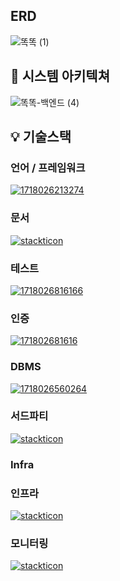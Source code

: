 ## ERD
![똑똑 (1)](https://github.com/KnowckknowcK/BE/assets/104684033/a884bf47-7dc0-4738-9a96-5e068373e55a)

## 🔎 시스템 아키텍쳐
![똑똑-백엔드 (4)](https://github.com/KnowckknowcK/BE/assets/104684033/4d0267c8-bd9a-4a0a-bf79-33e591959f0b)


## 💡 기술스택
### 언어 / 프레임워크
<a href="https://ibb.co/Dzq9LPp"><img src="https://i.ibb.co/djhP7sg/1718026213274.png" alt="1718026213274" border="0"></a>
### 문서
[![stackticon](https://firebasestorage.googleapis.com/v0/b/stackticon-81399.appspot.com/o/images%2F1718025504484?alt=media&token=87246adc-1414-4ddf-bd57-e70c9021d645)](https://github.com/msdio/stackticon)
### 테스트 
<a href="https://ibb.co/XtT4685"><img src="https://i.ibb.co/SBpxHrm/1718026816166.png" alt="1718026816166" border="0"></a>

### 인증
<a href="https://ibb.co/C7btv0x"><img src="https://i.ibb.co/9Tbv2YR/171802681616.png" alt="171802681616" border="0"></a>
### DBMS
<a href="https://ibb.co/PrM3RfW"><img src="https://i.ibb.co/S6cW29m/1718026560264.png" alt="1718026560264" border="0"></a>
### 서드파티 
[![stackticon](https://firebasestorage.googleapis.com/v0/b/stackticon-81399.appspot.com/o/images%2F1718025570543?alt=media&token=338aaa26-cb5d-4470-bbe6-4864fbc760bf)](https://github.com/msdio/stackticon)
### Infra
### 인프라
[![stackticon](https://firebasestorage.googleapis.com/v0/b/stackticon-81399.appspot.com/o/images%2F1718025634584?alt=media&token=b7403e94-f008-494e-8737-df95bf807f1a)](https://github.com/msdio/stackticon)

### 모니터링
[![stackticon](https://firebasestorage.googleapis.com/v0/b/stackticon-81399.appspot.com/o/images%2F1718025669611?alt=media&token=93a8e42a-0fa8-4c26-a288-29300a601017)](https://github.com/msdio/stackticon)
